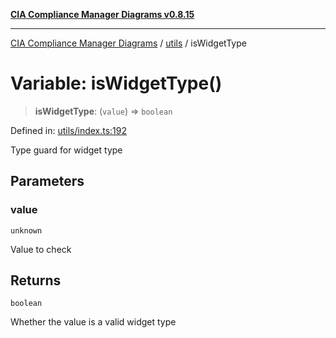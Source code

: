 [**CIA Compliance Manager Diagrams v0.8.15**](../../README.md)

***

[CIA Compliance Manager Diagrams](../../modules.md) / [utils](../README.md) / isWidgetType

# Variable: isWidgetType()

> **isWidgetType**: (`value`) => `boolean`

Defined in: [utils/index.ts:192](https://github.com/Hack23/cia-compliance-manager/blob/50a3bb1fa64948444e36c06fee075b5043350db0/src/utils/index.ts#L192)

Type guard for widget type

## Parameters

### value

`unknown`

Value to check

## Returns

`boolean`

Whether the value is a valid widget type
